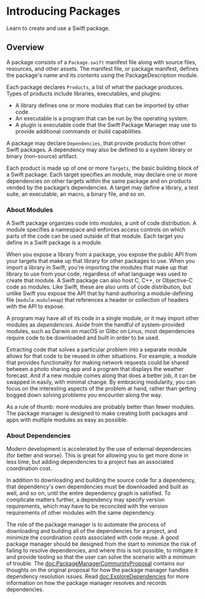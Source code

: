 # Introducing Packages

Learn to create and use a Swift package.

## Overview

A package consists of a `Package.swift` manifest file along with source files, resources, and other assets. 
The manifest file, or package manifest, defines the package's name and its contents using the PackageDescription module.

Each package declares `Products`, a list of what the package produces.
Types of products include libraries, executables, and plugins:

- A library defines one or more modules that can be imported by other code.
- An executable is a program that can be run by the operating system.
- A plugin is executable code that the Swift Package Manager may use to provide additional commands or build capabilities.

A package may declare `Dependencies`, that provide products from other Swift packages.
A dependency may also be defined to a system library or binary (non-source) artifact.

Each product is made up of one or more `Targets`, the basic building block of a Swift package.
Each target specifies an module, may declare one or more dependencies on other targets within the same package and on products vended by the package’s dependencies.
A target may define a library, a test suite, an executable, an macro, a binary file, and so on.

### About Modules

A Swift package organizes code into _modules_, a unit of code distribution.
A module specifies a namespace and enforces access controls on which parts of the code can be used outside of that module.
Each target you define in a Swift package is a module.

When you expose a library from a package, you expose the public API from your targets that make up that library for other packages to use.
When you import a library in Swift, you're importing the modules that make up that library to use from your code, regardless of what language was used to create that module.
A Swift package can also host C, C++, or Objective-C code as modules.
Like Swift, these are also units of code distribution, but unlike Swift you expose the API that by hand-authoring a module-defining file (`module.modulemap`) that references a header or collection of headers with the API to expose.

A program may have all of its code in a single module, or it may import other modules as _dependencies_.
Aside from the handful of system-provided modules, such as Darwin on macOS or Glibc on Linux, most dependencies require code to be downloaded and built in order to be used.

Extracting code that solves a particular problem into a separate module allows for that code to be reused in other situations. 
For example, a module that provides functionality for making network requests could be shared between a photo sharing app and a program that displays the weather forecast. 
And if a new module comes along that does a better job, it can be swapped in easily, with minimal change. 
By embracing modularity, you can focus on the interesting aspects of the problem at hand, rather than getting bogged down solving problems you encounter along the way.

As a rule of thumb: more modules are probably better than fewer modules. 
The package manager is designed to make creating both packages and apps with multiple modules as easy as possible.

### About Dependencies

Modern development is accelerated by the use of external dependencies (for better and worse). 
This is great for allowing you to get more done in less time, but adding dependencies to a project has an associated coordination cost.

In addition to downloading and building the source code for a dependency, that dependency's own dependencies must be downloaded and built as well, and so on, until the entire dependency graph is satisfied. 
To complicate matters further, a dependency may specify version requirements, which may have to be reconciled with the version requirements of other modules with the same dependency.

The role of the package manager is to automate the process of downloading and building all of the dependencies for a project, and minimize the coordination costs associated with code reuse.
A good package manager should be designed from the start to minimize the risk of failing to resolve dependencies, and where this is not possible, to mitigate it and provide tooling so that the user can solve the scenario with a minimum of trouble.
The <doc:PackageManagerCommunityProposal> contains our thoughts on the original proposal for how the package manager handles dependency resolution issues.
Read <doc:ExploreDependencies> for more information on how the package manager resolves and records dependencies.
